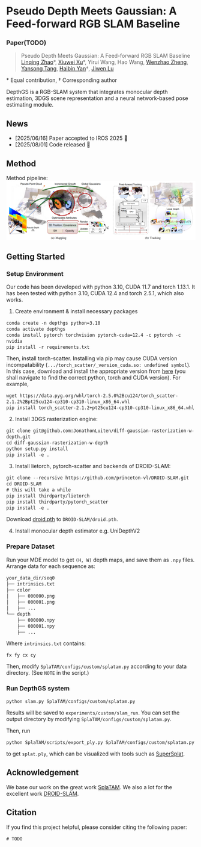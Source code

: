 # Pseudo Depth Meets Gaussian: A Feed-forward RGB SLAM Baseline
### Paper(TODO)

> Pseudo Depth Meets Gaussian: A Feed-forward RGB SLAM Baseline
> [Linqing Zhao](https://scholar.google.com/citations?user=ypxt5UEAAAAJ&hl=zh-CN&oi=ao)\*, [Xiuwei Xu](https://xuxw98.github.io/)\*, Yirui Wang, Hao Wang, [Wenzhao Zheng](https://wzzheng.net/), [Yansong Tang](https://andytang15.github.io/), [Haibin Yan](https://scholar.google.com/citations?user=-AQLKlsAAAAJ&hl=zh-CN)†, [Jiwen Lu](http://ivg.au.tsinghua.edu.cn/Jiwen_Lu/)

\* Equal contribution, † Corresponding author

DepthGS is a RGB-SLAM system that integrates monocular depth estimation, 3DGS scene representation and a neural network-based pose estimating module.

## News
- [2025/06/16] Paper accepted to IROS 2025 :confetti_ball:
- [2025/08/01] Code released :rocket:

## Method

Method pipeline:
![pipeline](./assets/pipeline.png)


## Getting Started

### Setup Environment

Our code has been developed with python 3.10, CUDA 11.7 and torch 1.13.1. It has been tested with python 3.10, CUDA 12.4 and torch 2.5.1, which also works.

1. Create environment & install necessary packages
```shell
conda create -n depthgs python=3.10
conda activate depthgs
conda install pytorch torchvision pytorch-cuda=12.4 -c pytorch -c nvidia
pip install -r requirements.txt
```

Then, install torch-scatter. Installing via pip may cause CUDA version incompatability (`.../torch_scatter/_version_cuda.so: undefined symbol`). In this case, download and install the appropriate version from [here](https://pytorch-geometric.com/whl/) (you shall navigate to find the correct python, torch and CUDA version). For example,

```shell
wget https://data.pyg.org/whl/torch-2.5.0%2Bcu124/torch_scatter-2.1.2%2Bpt25cu124-cp310-cp310-linux_x86_64.whl
pip install torch_scatter-2.1.2+pt25cu124-cp310-cp310-linux_x86_64.whl
```

2. Install 3DGS rasterization engine:
```shell
git clone git@github.com:JonathonLuiten/diff-gaussian-rasterization-w-depth.git
cd diff-gaussian-rasterization-w-depth
python setup.py install
pip install -e .
```

3. Install lietorch, pytorch-scatter and backends of DROID-SLAM:
```shell
git clone --recursive https://github.com/princeton-vl/DROID-SLAM.git
cd DROID-SLAM
# this will take a while
pip install thirdparty/lietorch
pip install thirdparty/pytorch_scatter
pip install -e .
```
Download [droid.pth](https://drive.google.com/file/d/1PpqVt1H4maBa_GbPJp4NwxRsd9jk-elh/view?usp=sharing) to `DROID-SLAM/droid.pth`.

4. Install monocular depth estimator e.g. UniDepthV2

### Prepare Dataset

Run your MDE model to get `(H, W)` depth maps, and save them as `.npy` files. Arrange data for each sequence as:
```
your_data_dir/seq0
├── intrinsics.txt
├── color
│   ├── 000000.png
│   ├── 000001.png
│   ├── ...
└── depth
    ├── 000000.npy
    ├── 000001.npy
    ├── ...
```

Where `intrinsics.txt` contains:
```
fx fy cx cy
```

Then, modify `SplaTAM/configs/custom/splatam.py` according to your data directory. (See `NOTE` in the script.)

### Run DepthGS system

```shell
python slam.py SplaTAM/configs/custom/splatam.py
```
Results will be saved to `experiments/custom/slam_run`. You can set the output directory by modifying `SplaTAM/configs/custom/splatam.py`.

Then, run
```shell
python SplaTAM/scripts/export_ply.py SplaTAM/configs/custom/splatam.py
```
to get `splat.ply`, which can be visualized with tools such as [SuperSplat](https://superspl.at/editor).

## Acknowledgement
We base our work on the great work [SplaTAM](https://github.com/spla-tam/SplaTAM). We also a lot for the excellent work [DROID-SLAM](https://github.com/princeton-vl/DROID-SLAM).

## Citation

If you find this project helpful, please consider citing the following paper:
```
# TODO
```